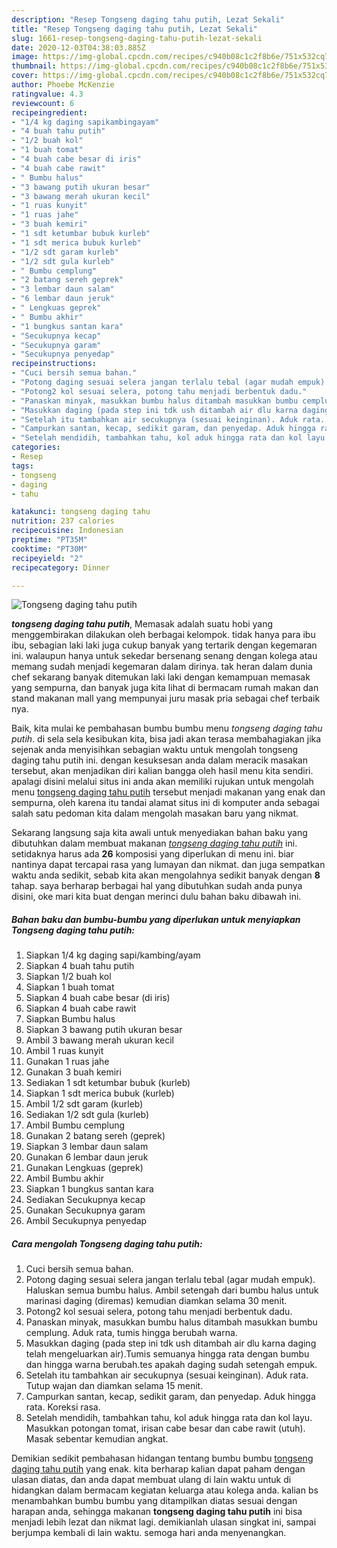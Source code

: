```yaml
---
description: "Resep Tongseng daging tahu putih, Lezat Sekali"
title: "Resep Tongseng daging tahu putih, Lezat Sekali"
slug: 1661-resep-tongseng-daging-tahu-putih-lezat-sekali
date: 2020-12-03T04:38:03.885Z
image: https://img-global.cpcdn.com/recipes/c940b08c1c2f8b6e/751x532cq70/tongseng-daging-tahu-putih-foto-resep-utama.jpg
thumbnail: https://img-global.cpcdn.com/recipes/c940b08c1c2f8b6e/751x532cq70/tongseng-daging-tahu-putih-foto-resep-utama.jpg
cover: https://img-global.cpcdn.com/recipes/c940b08c1c2f8b6e/751x532cq70/tongseng-daging-tahu-putih-foto-resep-utama.jpg
author: Phoebe McKenzie
ratingvalue: 4.3
reviewcount: 6
recipeingredient:
- "1/4 kg daging sapikambingayam"
- "4 buah tahu putih"
- "1/2 buah kol"
- "1 buah tomat"
- "4 buah cabe besar di iris"
- "4 buah cabe rawit"
- " Bumbu halus"
- "3 bawang putih ukuran besar"
- "3 bawang merah ukuran kecil"
- "1 ruas kunyit"
- "1 ruas jahe"
- "3 buah kemiri"
- "1 sdt ketumbar bubuk kurleb"
- "1 sdt merica bubuk kurleb"
- "1/2 sdt garam kurleb"
- "1/2 sdt gula kurleb"
- " Bumbu cemplung"
- "2 batang sereh geprek"
- "3 lembar daun salam"
- "6 lembar daun jeruk"
- " Lengkuas geprek"
- " Bumbu akhir"
- "1 bungkus santan kara"
- "Secukupnya kecap"
- "Secukupnya garam"
- "Secukupnya penyedap"
recipeinstructions:
- "Cuci bersih semua bahan."
- "Potong daging sesuai selera jangan terlalu tebal (agar mudah empuk). Haluskan semua bumbu halus. Ambil setengah dari bumbu halus untuk marinasi daging (diremas) kemudian diamkan selama 30 menit."
- "Potong2 kol sesuai selera, potong tahu menjadi berbentuk dadu."
- "Panaskan minyak, masukkan bumbu halus ditambah masukkan bumbu cemplung. Aduk rata, tumis hingga berubah warna."
- "Masukkan daging (pada step ini tdk ush ditambah air dlu karna daging telah mengeluarkan air).Tumis semuanya hingga rata dengan bumbu dan hingga warna berubah.tes apakah daging sudah setengah empuk."
- "Setelah itu tambahkan air secukupnya (sesuai keinginan). Aduk rata. Tutup wajan dan diamkan selama 15 menit."
- "Campurkan santan, kecap, sedikit garam, dan penyedap. Aduk hingga rata. Koreksi rasa."
- "Setelah mendidih, tambahkan tahu, kol aduk hingga rata dan kol layu. Masukkan potongan tomat, irisan cabe besar dan cabe rawit (utuh). Masak sebentar kemudian angkat."
categories:
- Resep
tags:
- tongseng
- daging
- tahu

katakunci: tongseng daging tahu 
nutrition: 237 calories
recipecuisine: Indonesian
preptime: "PT35M"
cooktime: "PT30M"
recipeyield: "2"
recipecategory: Dinner

---
```



![Tongseng daging tahu putih](https://img-global.cpcdn.com/recipes/c940b08c1c2f8b6e/751x532cq70/tongseng-daging-tahu-putih-foto-resep-utama.jpg)

<b><i>tongseng daging tahu putih</i></b>, Memasak adalah suatu hobi yang menggembirakan dilakukan oleh berbagai kelompok. tidak hanya para ibu ibu, sebagian laki laki juga cukup banyak yang tertarik dengan kegemaran ini. walaupun hanya untuk sekedar bersenang senang dengan kolega atau memang sudah menjadi kegemaran dalam dirinya. tak heran dalam dunia chef sekarang banyak ditemukan laki laki dengan kemampuan memasak yang sempurna, dan banyak juga kita lihat di bermacam rumah makan dan stand makanan mall yang mempunyai juru masak pria sebagai chef terbaik nya.



Baik, kita mulai ke pembahasan bumbu bumbu menu <i>tongseng daging tahu putih</i>. di sela sela kesibukan kita, bisa jadi akan terasa membahagiakan jika sejenak anda menyisihkan sebagian waktu untuk mengolah tongseng daging tahu putih ini. dengan kesuksesan anda dalam meracik masakan tersebut, akan menjadikan diri kalian bangga oleh hasil menu kita sendiri. apalagi disini melalui situs ini anda akan memiliki rujukan untuk mengolah menu <u>tongseng daging tahu putih</u> tersebut menjadi makanan yang enak dan sempurna, oleh karena itu tandai alamat situs ini di komputer anda sebagai salah satu pedoman kita dalam mengolah masakan baru yang nikmat.


Sekarang langsung saja kita awali untuk menyediakan bahan baku yang dibutuhkan dalam membuat makanan <u><i>tongseng daging tahu putih</i></u> ini. setidaknya harus ada <b>26</b> komposisi yang diperlukan di menu ini. biar nantinya dapat tercapai rasa yang lumayan dan nikmat. dan juga sempatkan waktu anda sedikit, sebab kita akan mengolahnya sedikit banyak dengan <b>8</b> tahap. saya berharap berbagai hal yang dibutuhkan sudah anda punya disini, oke mari kita buat dengan merinci dulu bahan baku dibawah ini.

<!--inarticleads1-->

##### Bahan baku dan bumbu-bumbu yang diperlukan untuk menyiapkan Tongseng daging tahu putih:

1. Siapkan 1/4 kg daging sapi/kambing/ayam
1. Siapkan 4 buah tahu putih
1. Siapkan 1/2 buah kol
1. Siapkan 1 buah tomat
1. Siapkan 4 buah cabe besar (di iris)
1. Siapkan 4 buah cabe rawit
1. Siapkan  Bumbu halus
1. Siapkan 3 bawang putih ukuran besar
1. Ambil 3 bawang merah ukuran kecil
1. Ambil 1 ruas kunyit
1. Gunakan 1 ruas jahe
1. Gunakan 3 buah kemiri
1. Sediakan 1 sdt ketumbar bubuk (kurleb)
1. Siapkan 1 sdt merica bubuk (kurleb)
1. Ambil 1/2 sdt garam (kurleb)
1. Sediakan 1/2 sdt gula (kurleb)
1. Ambil  Bumbu cemplung
1. Gunakan 2 batang sereh (geprek)
1. Siapkan 3 lembar daun salam
1. Gunakan 6 lembar daun jeruk
1. Gunakan  Lengkuas (geprek)
1. Ambil  Bumbu akhir
1. Siapkan 1 bungkus santan kara
1. Sediakan Secukupnya kecap
1. Gunakan Secukupnya garam
1. Ambil Secukupnya penyedap




<!--inarticleads2-->

##### Cara mengolah Tongseng daging tahu putih:

1. Cuci bersih semua bahan.
1. Potong daging sesuai selera jangan terlalu tebal (agar mudah empuk). Haluskan semua bumbu halus. Ambil setengah dari bumbu halus untuk marinasi daging (diremas) kemudian diamkan selama 30 menit.
1. Potong2 kol sesuai selera, potong tahu menjadi berbentuk dadu.
1. Panaskan minyak, masukkan bumbu halus ditambah masukkan bumbu cemplung. Aduk rata, tumis hingga berubah warna.
1. Masukkan daging (pada step ini tdk ush ditambah air dlu karna daging telah mengeluarkan air).Tumis semuanya hingga rata dengan bumbu dan hingga warna berubah.tes apakah daging sudah setengah empuk.
1. Setelah itu tambahkan air secukupnya (sesuai keinginan). Aduk rata. Tutup wajan dan diamkan selama 15 menit.
1. Campurkan santan, kecap, sedikit garam, dan penyedap. Aduk hingga rata. Koreksi rasa.
1. Setelah mendidih, tambahkan tahu, kol aduk hingga rata dan kol layu. Masukkan potongan tomat, irisan cabe besar dan cabe rawit (utuh). Masak sebentar kemudian angkat.




Demikian sedikit pembahasan hidangan tentang bumbu bumbu <u>tongseng daging tahu putih</u> yang enak. kita berharap kalian dapat paham dengan ulasan diatas, dan anda dapat membuat ulang di lain waktu untuk di hidangkan dalam bermacam kegiatan keluarga atau kolega anda. kalian bs menambahkan bumbu bumbu yang ditampilkan diatas sesuai dengan harapan anda, sehingga makanan <b>tongseng daging tahu putih</b> ini bisa menjadi lebih lezat dan nikmat lagi. demikianlah ulasan singkat ini, sampai berjumpa kembali di lain waktu. semoga hari anda menyenangkan.
